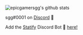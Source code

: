 ![epicgamersgg's github stats](https://github-readme-stats.vercel.app/api?username=epicgamersgg&show_icons=true&theme=tokyonight)

sgg#0001 on [Discord](https://discord.com/app) :wave:

Add the [Statify](http://www.statify.ga/) Discord Bot :robot: [here!](https://discord.com/oauth2/authorize?client_id=723412441475580065&scope=bot&permissions=265216)

